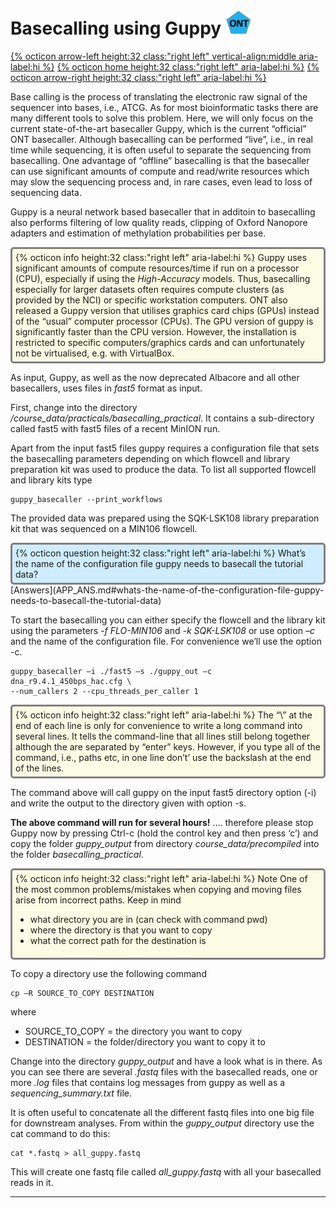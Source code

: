 # Basecalling using Guppy <img src="figures/ONT.png" height="40px">

[{% octicon arrow-left height:32 class:"right left" vertical-align:middle aria-label:hi %}](SU_D.md) [{% octicon home height:32 class:"right left" aria-label:hi %}](index.md) [{% octicon arrow-right height:32 class:"right left" aria-label:hi %}](QC.md)

Base calling is the process of translating the electronic raw signal of the sequencer into bases, i.e., ATCG. As for most bioinformatic tasks there are many different tools to solve this problem. Here, we will only focus on the current state-of-the-art basecaller Guppy, which is the current “official” ONT basecaller. Although basecalling can be performed “live”, i.e., in real time while sequencing, it is often useful to separate the sequencing from basecalling. One advantage of “offline” basecalling is that the basecaller can use significant amounts of compute and read/write resources which may slow the sequencing process and, in rare cases, even lead to loss of sequencing data. 

Guppy is a neural network based basecaller that in additoin to basecalling also performs filtering of low quality reads, clipping of Oxford Nanopore adapters and estimation of methylation probabilities per base. 

<div style="background-color:#fcfce5;border-radius:5px;border-style:solid;border-color:gray;padding:5px">
  {% octicon info height:32 class:"right left" aria-label:hi %} 
Guppy uses significant amounts of compute resources/time if run on a processor (CPU), especially if using the <i>High-Accuracy</i> models. Thus, basecalling especially for larger datasets often requires compute clusters (as provided by the NCI) or specific workstation computers. ONT also released a Guppy version that utilises graphics card chips (GPUs) instead of the “usual” computer processor (CPUs). The GPU version of guppy is significantly faster than the CPU version. However, the installation is restricted to specific computers/graphics cards and can unfortunately not be virtualised, e.g. with VirtualBox. 
</div>

As input, Guppy, as well as the now deprecated Albacore and all other basecallers, uses files in *fast5* format as input.

First, change into the directory */course_data/practicals/basecalling_practical*. It contains a sub-directory called fast5 with fast5 files of a recent MinION run.  

Apart from the input fast5 files guppy requires a configuration file that sets the basecalling parameters depending on which flowcell and library preparation kit was used to produce the data. To list all supported flowcell and library kits type

```
guppy_basecaller --print_workflows
```

The provided data was prepared using the SQK-LSK108 library preparation kit that was sequenced on a MIN106 flowcell. 

<div style="background-color:#cfedfe;border-radius:5px;border-style:solid;border-color:gray;padding:5px">
  {% octicon question height:32 class:"right left" aria-label:hi %} 
What’s the name of the configuration file guppy needs to basecall the tutorial data?
</div>
[Answers](APP_ANS.md#whats-the-name-of-the-configuration-file-guppy-needs-to-basecall-the-tutorial-data)

To start the basecalling you can either specify the flowcell and the library kit using the parameters *-f FLO-MIN106* and *-k SQK-LSK108* or use option *–c* and the name of the configuration file. For convenience we’ll use the option -c. 

```
guppy_basecaller –i ./fast5 –s ./guppy_out –c dna_r9.4.1_450bps_hac.cfg \
--num_callers 2 --cpu_threads_per_caller 1
```
<div style="background-color:#fcfce5;border-radius:5px;border-style:solid;border-color:gray;padding:5px">
  {% octicon info height:32 class:"right left" aria-label:hi %} 
  The “\” at the end of each line is only for convenience to write a long command into several lines. It tells the command-line that all lines still belong together although the are separated by “enter” keys. However, if you type all of the command, i.e., paths etc, in one line don’t’ use the backslash at the end of the lines.
</div>


The command above will call guppy on the input fast5 directory option (-i) and write the output to the directory given with option -s. 

**The above command will run for several hours!** …. therefore please stop Guppy now by pressing Ctrl-c (hold the control key and then press ‘c’) and copy the folder  *guppy_output* from directory *course_data/precompiled* into the folder *basecalling_practical*.

<div style="background-color:#fcfce5;border-radius:5px;border-style:solid;border-color:gray;padding:5px">
  {% octicon info height:32 class:"right left" aria-label:hi %} 
Note One of the most common problems/mistakes when copying and moving files arise from incorrect paths. Keep in mind
<ul>
  <li>what directory you are in (can check with command pwd)</li>
  <li>where the directory is that you want to copy</li>
  <li>what the correct path for the destination is</li>
 </ul>
</div>

To copy a directory use the following command

```
cp –R SOURCE_TO_COPY DESTINATION
```

where
 * SOURCE_TO_COPY = the directory you want to copy
 * DESTINATION = the folder/directory you want to copy it to

Change into the directory *guppy_output* and have a look what is in there. As you can see there are several *.fastq* files with the basecalled reads, one or more *.log* files that contains log messages from guppy as well as a *sequencing_summary.txt* file.

It is often useful to concatenate all the different fastq files into one big file for downstream analyses. From within the *guppy_output* directory use the cat command to do this:


```
cat *.fastq > all_guppy.fastq
```

This will create one fastq file called *all_guppy.fastq* with all your basecalled reads in it.

----

